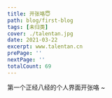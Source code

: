 ```yaml
---
title: 开张咯😇
path: blog/first-blog
tags: [未归类]
cover: ./talentan.jpg
date: 2021-03-22
excerpt: www.talentan.cn
prePage: ''
nextPage: ''
totalCount: 69
---
```


第一个正经八经的个人界面开张咯 ~
